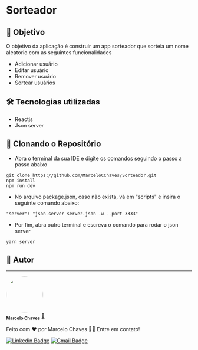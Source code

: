 # Sorteador

## 🎯 Objetivo
O objetivo da aplicação é construir um app sorteador que sorteia um nome aleatorio com as seguintes funcionalidades

- Adicionar usuário
- Editar usuário
- Remover usuário
- Sortear usuários

## 🛠 Tecnologias utilizadas

- Reactjs
- Json server

## 📁 Clonando o Repositório
- Abra o terminal da sua IDE e digite os comandos seguindo o passo a passo abaixo
```
git clone https://github.com/MarceloCChaves/Sorteador.git
npm install
npm run dev
```
- No arquivo package.json, caso não exista, vá em "scripts" e insira o seguinte comando abaixo:
```
"server": "json-server server.json -w --port 3333"
```
- Por fim, abra outro terminal e escreva o comando para rodar o json server
```
yarn server
```

## 👨 Autor
---

<a href="https://github.com/MarceloCChaves">
 <img style="border-radius: 50%;" src="https://avatars.githubusercontent.com/u/62251064?s=400&u=b1c8da11d91445ccb2d97b709ccbcd0524885d98&v=4" width="100px;" alt=""/>
 <br />
 <sub><b>Marcelo Chaves</b></sub></a> <a href="https://avatars.githubusercontent.com/u/62251064?s=400&u=b1c8da11d91445ccb2d97b709ccbcd0524885d98&v=4" title="Marcelo">🚀</a>


Feito com ❤️ por Marcelo Chaves 👋🏽 Entre em contato!

[![Linkedin Badge](https://img.shields.io/badge/-Marcelo-blue?style=flat-square&logo=Linkedin&logoColor=white&link=https://www.linkedin.com/in/marcelocchaves/)](https://www.linkedin.com/in/marcelocchaves/) 
[![Gmail Badge](https://img.shields.io/badge/-Marcelochaves20000@gmail.com-c14438?style=flat-square&logo=Gmail&logoColor=white&link=mailto:Marcelochaves20000@gmail.com)](mailto:Marcelochaves20000@gmail.com)
